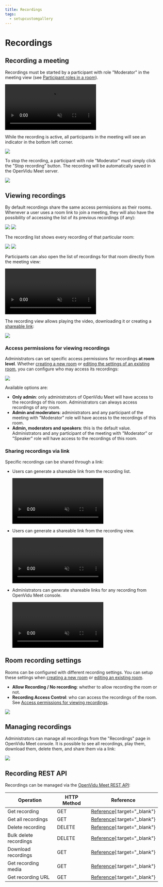 ```yaml
---
title: Recordings
tags:
  - setupcustomgallery
---
```


# Recordings

## Recording a meeting

Recordings must be started by a participant with role "Moderator" in the meeting view (see [Participant roles in a room](./users-and-permissions.md#participant-roles-in-a-room)).

<a class="glightbox" href="../../../assets/videos/meet/start-recording.mp4" data-type="video" data-desc-position="bottom" data-gallery="gallery1"><video class="round-corners" src="../../../assets/videos/meet/start-recording.mp4" loading="lazy" defer muted playsinline autoplay loop async></video></a>

While the recording is active, all participants in the meeting will see an indicator in the bottom left corner.

<a class="glightbox" href="../../../assets/images/meet/recordings/recording-indicator.png" data-type="image" data-desc-position="bottom" data-gallery="gallery2"><img src="../../../assets/images/meet/recordings/recording-indicator.png" loading="lazy"/></a>

To stop the recording, a participant with role "Moderator" must simply click the "Stop recording" button. The recording will be automatically saved in the OpenVidu Meet server.

<a class="glightbox" href="../../../assets/images/meet/recordings/stop-recording.png" data-type="image" data-desc-position="bottom" data-gallery="gallery3"><img src="../../../assets/images/meet/recordings/stop-recording.png" loading="lazy"/></a>

## Viewing recordings

By default recordings share the same access permissions as their rooms. Whenever a user uses a room link to join a meeting, they will also have the possibility of accessing the list of its previous recordings (if any):

<a class="glightbox" href="../../../assets/images/meet/recordings/join-view-dark.png" data-type="image" data-desc-position="bottom" data-gallery="gallery10"><img src="../../../assets/images/meet/recordings/join-view-dark.png#only-dark" loading="lazy" class="control-height round-corners"/></a>
<a class="glightbox" href="../../../assets/images/meet/recordings/join-view-light.png" data-type="image" data-desc-position="bottom" data-gallery="gallery10"><img src="../../../assets/images/meet/recordings/join-view-light.png#only-light" loading="lazy" class="control-height round-corners"/></a>

The recording list shows every recording of that particular room:

<a class="glightbox" href="../../../assets/images/meet/recordings/recording-list-dark.png" data-type="image" data-desc-position="bottom" data-gallery="gallery11"><img src="../../../assets/images/meet/recordings/recording-list-dark.png#only-dark" loading="lazy" class="control-height round-corners"/></a>
<a class="glightbox" href="../../../assets/images/meet/recordings/recording-list-light.png" data-type="image" data-desc-position="bottom" data-gallery="gallery11"><img src="../../../assets/images/meet/recordings/recording-list-light.png#only-light" loading="lazy" class="control-height round-corners"/></a>

Participants can also open the list of recordings for that room directly from the meeting view:

<a class="glightbox" href="../../../assets/videos/meet/recording-while-meeting.mp4" data-type="video" data-desc-position="bottom" data-gallery="gallery6"><video class="round-corners" src="../../../assets/videos/meet/recording-while-meeting.mp4" defer muted playsinline autoplay loop async></video></a>

The recording view allows playing the video, downloading it or creating a [shareable link](#sharing-recordings-via-link):

<a class="glightbox" href="../../../assets/images/meet/recordings/recording-detail.png" data-type="image" data-desc-position="bottom" data-gallery="gallery7"><img src="../../../assets/images/meet/recordings/recording-detail.png" loading="lazy" class="round-corners"/></a>

### Access permissions for viewing recordings

Administrators can set specific access permissions for recordings **at room level**. Whether [creating a new room](./rooms-and-meetings.md#creating-a-room) or [editing the settings of an existing room](./rooms-and-meetings.md#editing-a-room), you can configure who may access its recordings:

<a class="glightbox" href="../../../assets/images/meet/recordings/recording-access-control.png" data-type="image" data-desc-position="bottom" data-gallery="gallery8"><img src="../../../assets/images/meet/recordings/recording-access-control.png" loading="lazy" class="round-corners"/></a>

Available options are:

- **Only admin**: only administrators of OpenVidu Meet will have access to the recordings of this room. Administrators can always access recordings of any room.
- **Admin and moderators**: administrators and any participant of the meeting with "Moderator" role will have access to the recordings of this room.
- **Admin, moderators and speakers**: this is the default value. Administrators and any participant of the meeting with "Moderator" or "Speaker" role will have access to the recordings of this room.

### Sharing recordings via link

Specific recordings can be shared through a link:

- Users can generate a shareable link from the recording list.

    <a class="glightbox" href="../../../assets/videos/meet/share-recording-from-recording-list.mp4" data-type="video" data-desc-position="bottom" data-gallery="gallery6"><video class="round-corners" src="../../../assets/videos/meet/share-recording-from-recording-list.mp4" defer muted playsinline autoplay loop async></video></a>

- Users can generate a shareable link from the recording view.

    <a class="glightbox" href="../../../assets/videos/meet/share-recording.mp4" data-type="video" data-desc-position="bottom" data-gallery="gallery7"><video class="round-corners" src="../../../assets/videos/meet/share-recording.mp4" defer muted playsinline autoplay loop async></video></a>

- Administrators can generate shareable links for any recording from OpenVidu Meet console.

    <a class="glightbox" href="../../../assets/videos/meet/meet-recording-share-dark.mp4" data-type="video" data-desc-position="bottom" data-gallery="gallery8"><video class="round-corners" src="../../../assets/videos/meet/meet-recording-share-dark.mp4" defer muted playsinline autoplay loop async></video></a>

## Room recording settings

Rooms can be configured with different recording settings. You can setup these settings when [creating a new room](./rooms-and-meetings.md#creating-a-room) or [editing an existing room](./rooms-and-meetings.md#editing-a-room).

- **Allow Recording / No recording**: whether to allow recording the room or not.
- **Recording Access Control**: who can access the recordings of the room. See [Access permissions for viewing recordings](#access-permissions-for-viewing-recordings).

<a class="glightbox" href="../../../assets/images/meet/recordings/room-recording-settings.png" data-type="image" data-desc-position="bottom" data-gallery="gallery4"><img src="../../../assets/images/meet/recordings/room-recording-settings.png" loading="lazy" class="control-height"/></a>

## Managing recordings

Administrators can manage all recordings from the "Recordings" page in OpenVidu Meet console. It is possible to see all recordings, play them, download them, delete them, and share them via a link:

<a class="glightbox" href="../../../assets/images/meet/recordings/recording-page.png" data-type="image" data-desc-position="bottom" data-gallery="gallery5"><img src="../../../assets/images/meet/recordings/recording-page.png" loading="lazy" class="round-corners"/></a>

## Recording REST API

Recordings can be managed via the [OpenVidu Meet REST API](../embedded/reference/rest-api.md):

| Operation | HTTP Method | Reference |
|-----------|-------------|-----------|
| Get recording | GET | [Reference](../../assets/htmls/rest-api.html#/operations/getRecording){:target="_blank"} |
| Get all recordings | GET | [Reference](../../assets/htmls/rest-api.html#/operations/getRecordings){:target="_blank"} |
| Delete recording | DELETE | [Reference](../../assets/htmls/rest-api.html#/operations/deleteRecording){:target="_blank"} |
| Bulk delete recordings | DELETE | [Reference](../../assets/htmls/rest-api.html#/operations/bulkDeleteRecordings){:target="_blank"} |
| Download recordings | GET | [Reference](../../assets/htmls/rest-api.html#/operations/downloadRecordings){:target="_blank"} |
| Get recording media | GET | [Reference](../../assets/htmls/rest-api.html#/operations/getRecordingMedia){:target="_blank"} |
| Get recording URL | GET | [Reference](../../assets/htmls/rest-api.html#/operations/getRecordingUrl){:target="_blank"} |